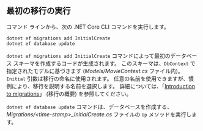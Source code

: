 <a name="cli"></a>
## <a name="perform-initial-migration"></a>最初の移行の実行

コマンド ラインから、次の .NET Core CLI コマンドを実行します。

```console
dotnet ef migrations add InitialCreate
dotnet ef database update
```

`dotnet ef migrations add InitialCreate` コマンドによって最初のデータベース スキーマを作成するコードが生成されます。 このスキーマは、`DbContext` で指定されたモデルに基づきます (*Models/MovieContext.cs* ファイル内)。 `Initial` 引数は移行の命名に使用されます。 任意の名前を使用できますが、慣例により、移行を説明する名前を選択します。 詳細については、「[Introduction to migrations](xref:data/ef-mvc/migrations#introduction-to-migrations)」 (移行の概要) を参照してください。

`dotnet ef database update` コマンドは、データベースを作成する、*Migrations/\<time-stamp>_InitialCreate.cs* ファイルの `Up` メソッドを実行します。